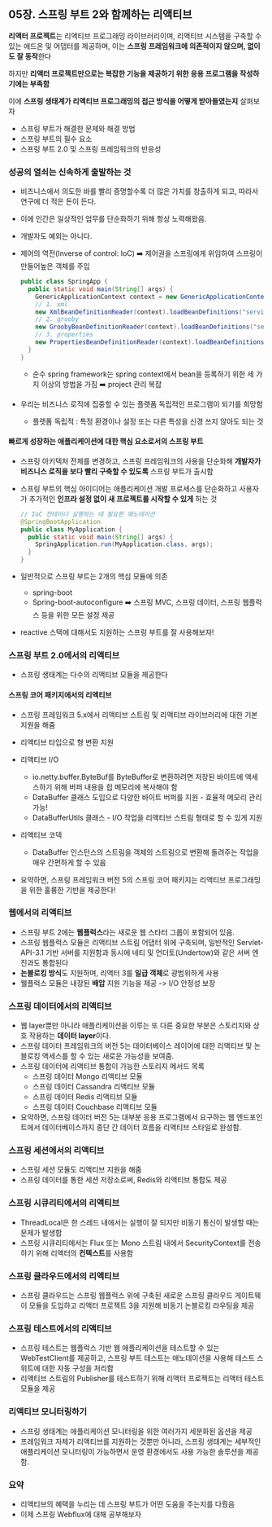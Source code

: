 ## 05장. 스프링 부트 2와 함께하는 리액티브

**리액터 프로젝트**는 리액티브 프로그래밍 라이브러리이며, 리액티브 시스템을 구축할 수 있는 애드온 및 어댑터를 제공하며, 이는 **스프링 프레임워크에 의존적이지 않으며, 없이도 잘 동작**한다

하지만 **리액터 프로젝트만으로는 복잡한 기능을 제공하기 위한 응용 프로그램을 작성하기에는 부족함**

이에 **스프링 생태계가 리액티브 프로그래밍의 접근 방식을 어떻게 받아들였는지** 살펴보자

- 스프링 부트가 해결한 문제와 해결 방법
- 스프링 부트의 필수 요소
- 스프링 부트 2.0 및 스프링 프레임워크의 반응성

### 성공의 열쇠는 신속하게 출발하는 것

- 비즈니스에서 의도한 바를 빨리 증명할수록 더 많은 가치를 창출하게 되고, 따라서 연구에 더 적은 돈이 든다.

- 이에 인간은 일상적인 업무를 단순화하기 위해 항상 노력해왔음.

- 개발자도 예외는 아니다.

- 제어의 역전(Inverse of control: IoC) ➡️ 제어권을 스프링에게 위임하여 스프링이 만들어높은 객체를 주입
  ~~~java
  public class SpringApp {
    public static void main(String[] args) {
      GenericApplicationContext context = new GenericApplicationContext();
      // 1. xml
      new XmlBeanDefinitionReader(context).loadBeanDefinitions("services.xml");
      // 2. grooby
      new GroobyBeanDefinitionReader(context).loadBeanDefinitions("services.groovy");
      // 3. properties
      new PropertiesBeanDefinitionReader(context).loadBeanDefinitions("service.properties");
    }
  }
  ~~~

  - 순수 spring framework는 spring context에서 bean을 등록하기 위한 세 가지 이상의 방법을 가짐 ➡️ project 관리 복잡

- 우리는 비즈니스 로직에 집중할 수 있는 플랫폼 독립적인 프로그램이 되기를 희망함
  - 플랫폼 독립적 : 특정 환경이나 설정 또는 다른 특성을 신경 쓰지 않아도 되는 것

#### 빠르게 성장하는 애플리케이션에 대한 핵심 요소로서의 스프링 부트

- 스프링 아키텍처 전체를 변경하고, 스프링 프레임워크의 사용을 단순화해 **개발자가 비즈니스 로직을 보다 빨리 구축할 수 있도록** 스프링 부트가 출시함
- 스프링 부트의 핵심 아이디어는 애플리케이션 개발 프로세스를 단순화하고 사용자가 추가적인 **인프라 설정 없이 새 프로젝트를 시작할 수 있게** 하는 것

  ~~~java
  // IoC 컨테이너 실행하는 데 필요한 애노테이션
  @SpringBootApplication
  public class MyApplication {
    public static void main(String[] args) {
      SpringApplication.run(MyApplication.class, args);
    }
  }
  ~~~
- 일반적으로 스프링 부트는 2개의 핵심 모듈에 의존

  - spring-boot 
  - Spring-boot-autoconfigure ➡️ 스프링 MVC, 스프링 데이터, 스프링 웹플럭스 등을 위한 모든 설정 제공

- reactive 스택에 대해서도 지원하는 스프링 부트를 잘 사용해보자!

### 스프링 부트 2.0에서의 리액티브

- 스프링 생태계는 다수의 리액티브 모듈을 제공한다

#### 스프링 코어 패키지에서의 리액티브

- 스프링 프레임워크 5.x에서 리액티브 스트림 및 리액티브 라이브러리에 대한 기본 지원을 해줌

- 리액티브 타입으로 형 변환 지원
- 리액티브 I/O 
  - io.netty.buffer.ByteBuf를 ByteBuffer로 변환하려면 저장된 바이트에 액세스하기 위해 버퍼 내용을 힙 메모리에 복사해야 함
  - DataBuffer 클래스 도입으로 다양한 바이트 버퍼를 지원 - 효율적 메모리 관리 가능!
  - DataBufferUtils 클래스 - I/O 작업을 리액티브 스트림 형태로 할 수 있게 지원
- 리액티브 코덱
  - DataBuffer 인스턴스의 스트림을 객체의 스트림으로 변환해 돌려주는 작업을 매우 간편하게 할 수 있음

- 요약하면, 스프링 프레임워크 버전 5의 스프링 코어 패키지는 리액티브 프로그래밍을 위한 훌륭한 기반을 제공한다!

### 웹에서의 리액티브

- 스프링 부트 2에는 **웹플럭스**라는 새로운 웹 스타터 그룹이 포함되어 있음.
- 스프링 웹플럭스 모듈은 리액티브 스트림 어댑터 위에 구축되며, 일반적인 Servlet-API-3.1 기반 서버를 지원함과 동시에 네티 및 언더토(Undertow)와 같은 서버 엔진과도 통합된다
- **논블로킹 방식**도 지원하며, 리액터 3를 **일급 객체**로 광범위하게 사용
- 웰플럭스 모듈은 내장된 **배압** 지원 기능을 제공 -> I/O 안정성 보장

### 스프링 데이터에서의 리액티브

- 웹 layer뿐만 아니라 애플리케이션을 이루는 또 다른 중요한 부분은 스토리지와 상호 작용하는 **데이터 layer**이다.
- 스프링 데이터 프레임워크의 버전 5는 데이터베이스 레이어에 대한 리액티브 및 논블로킹 액세스를 할 수 있는 새로운 가능성을 보여줌.
- 스프링 데이터에 리액티브 통합이 가능한 스토리지 메서드 목록
  - 스프링 데이터 Mongo 리액티브 모듈
  - 스프링 데이터 Cassandra 리액티브 모듈
  - 스프링 데이터 Redis 리액티브 모듈
  - 스프링 데이터 Couchbase 리액티브 모듈
- 요약하면, 스프링 데이터 버전 5는 대부분 응용 프로그램에서 요구하는 웹 엔드포인트에서 데이터베이스까지 종단 간 데이터 흐름을 리액티브 스타일로 완성함.

### 스프링 세션에서의 리액티브

- 스프링 세션 모듈도 리액티브 지원을 해줌
- 스프링 데이터를 통한 세션 저장소로써, Redis와 리액티브 통합도 제공

### 스프링 시큐리티에서의 리액티브

- ThreadLocal은 한 스레드 내에서는 실행이 잘 되지만 비동기 통신이 발생할 때는 문제가 발생함
- 스프링 시큐리티에서는 Flux 또는 Mono 스트림 내에서 SecurityContext를 전송하기 위해 리액터의 **컨텍스트**를 사용함

### 스프링 클라우드에서의 리액티브

- 스프링 클라우드는 스프링 웹플럭스 위에 구축된 새로운 스프링 클라우드 게이트웨이 모듈을 도입하고 리액터 프로젝트 3을 지원해 비동기 논블로킹 라우팅을 제공

### 스프링 테스트에서의 리액티브

- 스프링 테스트는 웹플럭스 기반 웹 애플리케이션을 테스트할 수 있는 WebTestClient를 제공하고, 스프링 부트 테스트는 애노테이션을 사용해 테스트 스위트에 대한 자동 구성을 처리함
- 리액티브 스트림의 Publisher를 테스트하기 위해 리액터 프로젝트는 리액터 테스트 모듈을 제공

### 리액티브 모니터링하기

- 스프링 생태계는 애플리케이션 모니터링을 위한 여러가지 세분화된 옵션을 제공
- 프레임워크 자체가 리액티브를 지원하는 것뿐만 아니라, 스프링 생태계는 세부적인 애플리케이션 모니터링이 가능하면서 운영 환경에서도 사용 가능한 솔루션을 제공함.

### 요약

- 리액티브의 혜택을 누리는 데 스프링 부트가 어떤 도움을 주는지를 다뤘음
- 이제 스프링 Webflux에 대해 공부해보자
